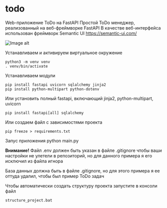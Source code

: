 # todo
Web-приложение ToDo на FastAPI
Простой ToDo менеджер, реализованный на веб-фреймворке FastAPI 
В качестве веб-интерфейса использован фреймворк Semantic UI https://semantic-ui.com/

![Image alt](https://todo_img.png?size=1200x720&quality=96&type=album)


Устанавливаем и активируем виртуальное окружение

    python3 -m venv venv
    . venv/bin/activate

Устанавливаем модули

    pip install fastapi uvicorn sqlalchemy jinja2
    pip install python-multipart python-dotenv

Или установить полный fastapi, включающий jinja2, python-multipart, uvicorn

    pip install fastapi[all] sqlalchemy

Или создаем файл с зависимостями проекта

    pip freeze > requirements.txt

Запус приложения
python main.py

**Внимание!**
Файл .env должен быть указан в файле .gitignore чтобы ваши настройки не улетели в репозиторий, но для данного примера я его
исключил из файла игнора

База данных должна быть в файле .gitignore, но для этого примера я ее оттуда удалил, чтобы был пример ToDo задач

Чтобы автоматически создать структуру проекта запустите в консоли файл

    structure_project.bat